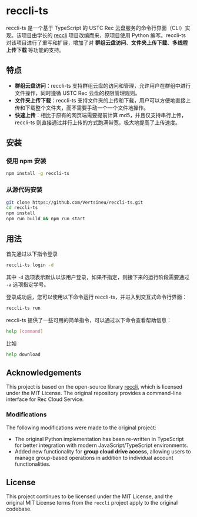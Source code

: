 # reccli-ts

reccli-ts 是一个基于 TypeScript 的 USTC Rec 云盘服务的命令行界面（CLI）实现。该项目由学长的 [reccli](https://github.com/taoky/reccli) 项目改编而来，原项目使用 Python 编写。reccli-ts 对该项目进行了重写和扩展，增加了对 **群组云盘访问**、**文件夹上传下载**、**多线程上传下载** 等功能的支持。

## 特点

- **群组云盘访问**：reccli-ts 支持群组云盘的访问和管理，允许用户在群组中进行文件操作，同时遵循 USTC Rec 云盘的权限管理规则。
- **文件夹上传下载**：reccli-ts 支持文件夹的上传和下载，用户可以方便地直接上传和下载整个文件夹，而不需要手动一个一个文件地操作。
- **快速上传**：相比于原有的网页端需要提前计算 md5，并且仅支持串行上传，reccli-ts 则直接通过并行上传的方式跑满带宽，极大地提高了上传速度。

## 安装

### 使用 npm 安装

```bash
npm install -g reccli-ts
```

### 从源代码安装

```bash
git clone https://github.com/Vertsineu/reccli-ts.git
cd reccli-ts
npm install
npm run build && npm run start
```

## 用法

首先通过以下指令登录

```bash
reccli-ts login -d
```

其中 `-d` 选项表示默认以该用户登录，如果不指定，则接下来的运行阶段需要通过 `-a` 选项指定学号。

登录成功后，您可以使用以下命令运行 reccli-ts，并进入到交互式命令行界面：

```bash
reccli-ts run
```

reccli-ts 提供了一些可用的简单指令，可以通过以下命令查看帮助信息：

```bash
help [command]
```

比如

```bash
help download
```

## Acknowledgements

This project is based on the open-source library [reccli](https://github.com/taoky/reccli), which is licensed under the MIT License. The original repository provides a command-line interface for Rec Cloud Service.

### Modifications

The following modifications were made to the original project:

- The original Python implementation has been re-written in TypeScript for better integration with modern JavaScript/TypeScript environments.
- Added new functionality for **group cloud drive access**, allowing users to manage group-based operations in addition to individual account functionalities.

## License

This project continues to be licensed under the MIT License, and the original MIT License terms from the `reccli` project apply to the original codebase.
